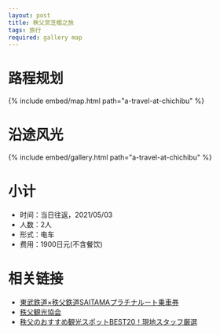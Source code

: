 ```yaml
---
layout: post
title: 秩父赏芝樱之旅
tags: 旅行
required: gallery map
---
```


# 路程规划

{% include embed/map.html path="a-travel-at-chichibu" %}

# 沿途风光

{% include embed/gallery.html path="a-travel-at-chichibu" %}

# 小计

- 时间：当日往返，2021/05/03
- 人数：2人
- 形式：电车
- 费用：1900日元(不含餐饮)

# 相关链接

- [東武鉄道×秩父鉄道SAITAMAプラチナルート乗車券](https://www.tobu.co.jp/odekake/ticket/tokyo-shitamachi/saitama_platinum.html)
- [秩父観光協会](http://www.chichibuji.gr.jp)
- [秩父のおすすめ観光スポットBEST20！現地スタッフ厳選](https://travel.rakuten.co.jp/mytrip/ranking/spot-chichibu)
